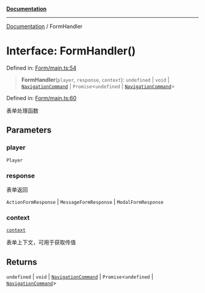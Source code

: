 [**Documentation**](../README.md)

***

[Documentation](../globals.md) / FormHandler

# Interface: FormHandler()

Defined in: [Form/main.ts:54](https://github.com/XiaoYangx666/SAPI-Pro/blob/f4b3a55bd14c42fce5d687eca57d1987c433a912/src/SAPI-Pro/Form/main.ts#L54)

> **FormHandler**(`player`, `response`, `context`): `undefined` \| `void` \| [`NavigationCommand`](NavigationCommand.md) \| `Promise`\<`undefined` \| [`NavigationCommand`](NavigationCommand.md)\>

Defined in: [Form/main.ts:60](https://github.com/XiaoYangx666/SAPI-Pro/blob/f4b3a55bd14c42fce5d687eca57d1987c433a912/src/SAPI-Pro/Form/main.ts#L60)

表单处理函数

## Parameters

### player

`Player`

### response

表单返回

`ActionFormResponse` | `MessageFormResponse` | `ModalFormResponse`

### context

[`context`](context.md)

表单上下文，可用于获取传值

## Returns

`undefined` \| `void` \| [`NavigationCommand`](NavigationCommand.md) \| `Promise`\<`undefined` \| [`NavigationCommand`](NavigationCommand.md)\>
